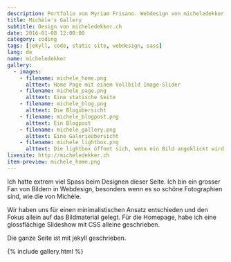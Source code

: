 ```yaml
---
description: Portfolio von Myriam Frisano. Webdesign von micheledekker.ch
title: Michèle's Gallery
subtitle: Design von micheledekker.ch
date: 2016-01-08 12:00:00
category: coding
tags: [jekyll, code, static site, webdesign, sass]
lang: de
name: micheledekker
gallery:
  - images:
    - filename: michele_home.png
      alttext: Home Page mit einem Vollbild Image-Slider
    - filename: michele_page.png
      alttext: Eine statische Seite
    - filename: michele_blog.png
      alttext: Die Blogübersicht
    - filename: michele_blogpost.png
      alttext: Ein Blogpost
    - filename: michele_gallery.png
      alttext: Eine Galerieübersicht
    - filename: michele_lightbox.png
      alttext: Die lightbox öffnet sich, wenn ein Bild angeklickt wird.
livesite: http://micheledekker.ch
item-preview: michele_home.png
---
```

Ich hatte extrem viel Spass beim Designen dieser Seite. Ich bin ein grosser Fan von Bildern in Webdesign, besonders wenn es so schöne Fotographien sind, wie die von Michèle.

Wir haben uns für einen minimalistischen Ansatz entschieden und den Fokus allein auf das Bildmaterial gelegt. Für die Homepage, habe ich eine glossflächige Slideshow mit CSS alleine geschrieben.

Die ganze Seite ist mit jekyll geschrieben.

{% include gallery.html %}
